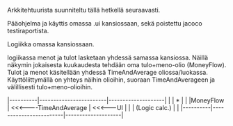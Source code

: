 
Arkkitehtuurista suunniteltu tällä hetkellä seuraavasti.

Pääohjelma ja käyttis omassa .ui kansiossaan, sekä poistettu jacoco testiraportista.

Logiikka omassa kansiossaan.

logiikassa menot ja tulot lasketaan yhdessä samassa kansiossa.
Näillä näkymin jokaisesta kuukaudesta tehdään oma tulo+meno-olio (MoneyFlow).
Tulot ja menot käsitellään yhdessä TimeAndAverage oliossa/luokassa.
Käyttöliittymällä on yhteys näihin olioihin, suoraan TimeAndAverageen ja välillisesti tulo+meno-olioihin.



|----------|------------------------|--------------------|
|          |  *                     |                    |
|MoneyFlow |  <<<----TimeAndAverage |  <<<---UI          |
|          |     (Logic calc.)      |                    |
|----------|------------------------|--------------------|
